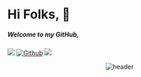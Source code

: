 # Hi Folks, 👋


##### Welcome to my GitHub,

![](https://visitor-badge.laobi.icu/badge?page_id=abhirajparthan) [![Github](https://img.shields.io/github/followers/abhirajparthan?label=Follow&style=social)](https://github.com/abhirajparthan)
<a href="https://www.youtube.com/watch?v=dQw4w9WgXcQ"><img src="https://user-images.githubusercontent.com/73097560/115834477-dbab4500-a447-11eb-908a-139a6edaec5c.gif"></a>



<div align="center">
  <img src="https://github.com/abhirajparthan/abhiraj-parthan-/blob/b6db045dee2f625adde8f66cc30986bdbde5ad8e/result.gif" alt="header"/>
</div>








